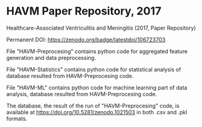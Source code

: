 # HAVM Paper Repository, 2017
Healthcare-Associated Ventriculitis and Meningitis (2017, Paper Repository)

Permanent DOI: https://zenodo.org/badge/latestdoi/106723703

File "HAVM-Preprocesing" contains python code for aggregated feature generation and data preprocessing.

File "HAVM-Statistics" contains python code for statistical analysis of database resulted from HAVM-Preprocesing code.

File "HAVM-ML" contains python code for machine learning part of data analysis, database resulted from HAVM-Preprocesing code.

The database, the result of the run of "HAVM-Preprocesing" code, is available at https://doi.org/10.5281/zenodo.1021503
in both .csv and .pkl formats.
